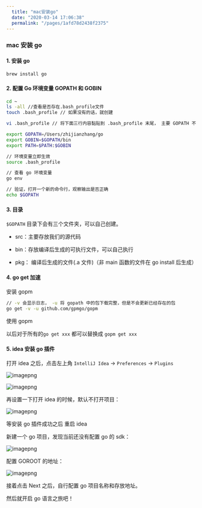 ```yaml
---
  title: "mac安装go"
  date: "2020-03-14 17:06:38"
  permalink: "/pages/1afd78d2438f2375"
---
```


### mac 安装 go

#### 1. 安装 go

```bash
brew install go
```

#### 2. 配置 Go 环境变量 GOPATH 和 GOBIN

```bash
cd ~
ls -all //查看是否存在.bash_profile文件
touch .bash_profile // 如果没有的话，就创建

vi .bash_profile // 将下面三行内容黏贴到 .bash_profile 末尾， 主要 GOPATH 不要直接复制，不要写我的名字

export GOPATH=/Users/zhijianzhang/go
export GOBIN=$GOPATH/bin
export PATH=$PATH:$GOBIN
```

```bash
// 环境变量立即生效
source .bash_profile

// 查看 go 环境变量
go env

// 验证，打开一个新的命令行，观察输出是否正确
echo $GOPATH
```

#### 3. 目录

`$GOPATH` 目录下会有三个文件夹，可以自己创建。

- src：主要存放我们的源代码

- bin：存放编译后生成的可执行文件，可以自己执行

- pkg： 编译后生成的文件(.a 文件)（非 main 函数的文件在 go install 后生成）

#### 4. go get 加速

安装 gopm

```bash
// -v 会显示日志， -u 将 gopath 中的包下载完整，但是不会更新已经存在的包
go get -v -u github.com/gpmgo/gopm
```

使用 gopm

以后对于所有的`go get xxx` 都可以替换成 `gopm get xxx`

#### 5. idea 安装 go 插件

打开 idea 之后，点击左上角 `IntelliJ Idea` -> `Preferences` -> `Plugins`

![imagepng](https://chatflow-files-cdn-1256085166.file.myqcloud.com/aHR0cDovL21lZGlhLnpoaWppYW56aGFuZy5jbi8vZmlsZS8yMDE4LzEwLzk1ZDYxNTEzZDQxMTQ3YjQ5OWZhYmU5MDllMzcyNTg5X2ltYWdlLnBuZw.png)

![imagepng](https://chatflow-files-cdn-1256085166.file.myqcloud.com/aHR0cDovL21lZGlhLnpoaWppYW56aGFuZy5jbi8vZmlsZS8yMDE4LzEwLzEyNGQ1OGE5MDNkODQ3MjE4MjQzMTNiNWE4MTRlMzk3X2ltYWdlLnBuZw.png)

再设置一下打开 idea 的时候，默认不打开项目：

![imagepng](https://chatflow-files-cdn-1256085166.file.myqcloud.com/aHR0cDovL21lZGlhLnpoaWppYW56aGFuZy5jbi8vZmlsZS8yMDE4LzEwL2YwODhjYWY3OTI3ODRiNjI4ZDFlMDQxYmFiYzg2MjljX2ltYWdlLnBuZw.png)

等安装 go 插件成功之后 重启 idea

新建一个 go 项目，发现当前还没有配置 go 的 sdk：

![imagepng](https://chatflow-files-cdn-1256085166.file.myqcloud.com/aHR0cDovL21lZGlhLnpoaWppYW56aGFuZy5jbi8vZmlsZS8yMDE4LzEwLzQ3MTE5OWU1NDQzNjQ2MTY4ZmNmNzk0ZmVkZDM1YWUzX2ltYWdlLnBuZw.png)

配置 GOROOT 的地址：

![imagepng](https://chatflow-files-cdn-1256085166.file.myqcloud.com/aHR0cDovL21lZGlhLnpoaWppYW56aGFuZy5jbi8vZmlsZS8yMDE4LzEwL2I1OGFmNTljZGJmNDQ3Mjk5YzM1ZGIwY2JhMmQ5NDI3X2ltYWdlLnBuZw.png)

接着点击 Next 之后，自行配置 go 项目名称和存放地址。

然后就开启 go 语言之旅吧！
